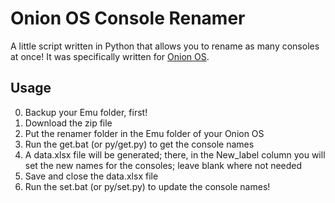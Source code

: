 # Onion OS Console Renamer
A little script written in Python that allows you to rename as many consoles at once!
It was specifically written for [Onion OS](https://github.com/OnionUI).

## Usage
0. Backup your Emu folder, first!
1. Download the zip file
2. Put the renamer folder in the Emu folder of your Onion OS
3. Run the get.bat (or py/get.py) to get the console names
4. A data.xlsx file will be generated; there, in the New_label column you will set the new names for the consoles; leave blank where not needed
5. Save and close the data.xlsx file
6. Run the set.bat (or py/set.py) to update the console names!
